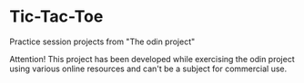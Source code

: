 # Tic-Tac-Toe
Practice session projects from "The odin project"

Attention!
This project has been developed while exercising the odin project using various online resources and can't be a subject for commercial use.
